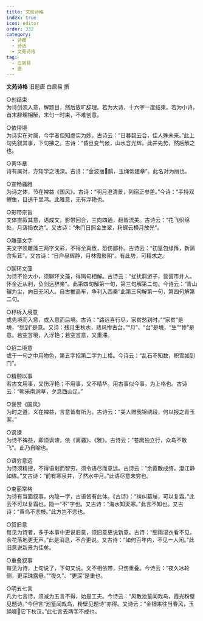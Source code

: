 ```yaml
---
title: 文苑诗格
index: true
icon: editor
order: 332
category:
  - 诗藏
  - 诗话
  - 文苑诗格
tag:
  - 白居易
  - 唐
---
```


**文苑诗格** 旧题唐 白居易 撰  

○创结束  
为诗创须入意，解题目，然后放旷辞理。若为大诗，十六字一度结束。若为小诗，首末辞理相解，末句一时束，不难创意。  

○依带境  
为诗实在对属，今学者但知虚实为妙。古诗云：“日暮碧云合，佳人殊未来。”此上句先叙其事，下句拂之。古诗：“昏旦变气候，山水含光辉。此并先势，然后解之也。  

○菁华章  
诗有属对，方知学之浅深。古诗：“金波丽鹊，玉绳低建章”。此名对为丽也。  

○宣畅骚雅  
为诗之体，节在裨益《国风》。古诗：“明月澄清景，列宿正参差。”今诗：“手持双鲤鱼，目送千里鸿。此雅意，无有浮艳也。  

○影带宗旨  
文体直叙其意，语成文，影带回合，三向四通，翻皆流美。古诗云：“花飞织绵处，月落捣衣边”。又古诗：“朱门日照金生翠，粉蝶云横月放光”。  

○雕藻文字  
夫文字须雕藻三两字文彩，不得全真致，恐伤鄙朴。古诗云：“初篁包绿箨，新蒲含紫茸”。又古诗：“日户昼辉静，月林霞影阴”。有此势，可精求之。  

○聊环文藻  
为诗不论大小，须聊环文藻，得隔句相解。古诗云：“扰扰羁游子，营营市井人。怀金近从利，负剑远辞亲”。此第四句解第一句，第三句解第二句。今诗云：“青山辗为尘，向日无闲人。自古推高车，争利入西秦”此第三句解第一句，第四句解第二句。  

○杼柝入境意  
或先境而入意，或入意而后境。古诗：“路远喜行尽，家贫愁到时。”“家贫”是境，“愁到”是意。又诗：残月生秋水，悲风惨古台。”“月”、“台”是境，“生”“惨”是意。若空言境，入浮艳；若空言意，又重滞。  

○招二境意  
或于一句之中用物色，第五字招第二字为上格。今诗云：“乱石不知数，积雪如到门”。  

○精颐以事  
若古文用事，又伤浮艳；不用事，又不精华。用古事似今事，为上格也。古诗云：“朝采南涧草，夕息西山足。”  

○褒赞《国风》  
为时之道，义在裨益，言意皆有所为。古诗云：“美人赠我锦绣段，何以报之青玉案。”  

○讽谏  
为诗不裨益，即须讽谏，依《离骚》、《雅》。古诗云：“苍鹰独立行，众鸟不敢飞”。此乃自喻也。  

○语穷意远  
为诗须精搜，不得语剩而智穷，须令语尽而意远。古诗云：“余霞散成绮，澄江静如练。”又古诗：“前有寒泉井，了然水中月。”此语尽意未穷也。  

○束丽常格  
为诗有当面叙事，内隐一字，古语皆有此体。《古诗》：“纠纠葛屦，可以复霜。”此云不可以复霜也，隐一“不”字也。又古诗：“海水知天寒。”此言不知也。又古诗：“黄鸟不恋枝。”此方岂不恋也。  

○叙旧意  
每见为诗者，多于本事中更说旧意，须旧意更说新意。古诗：“细雨湿衣看不见，余花落地更无声。”此是消息，不合更说。又古诗：“如何百年内，不见一人闲。”此旧意说新景为佳矣。  

○重叠叙事  
每见为诗，上句说了，下句又说。文不相依带，只伤重叠。今诗云：“夜久冰轮侧，更深珠露悬。”“夜久”、“更深”是重也。  

○明五七言  
凡为七言诗，须减为五言不得，始是工夫。今诗云：“风散池篁闻戏鸟，霞光粉壁见题诗。”今但言“池篁闻戏鸟，粉壁见题诗”亦得。又诗云：“金钿来往当春风，玉绳嗟它下秋汉。”此七言去两字不成也。  
